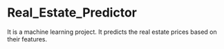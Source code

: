 # Real_Estate_Predictor
It is a machine learning project. It predicts the real estate prices based on their features. 
